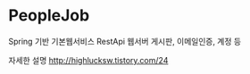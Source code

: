 # PeopleJob

 Spring 기반
 기본웹서비스 RestApi 웹서버
 게시판, 이메일인증, 계정 등
 
 자세한 설명
http://highlucksw.tistory.com/24
